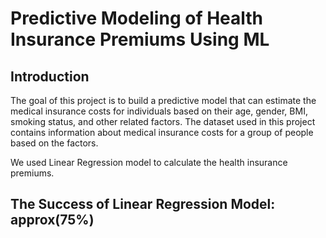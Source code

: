 # Predictive Modeling of Health Insurance Premiums Using ML


## Introduction
The goal of this project is to build a predictive model that can estimate the medical insurance costs for individuals based on their age, gender, BMI, smoking status, and other related factors. The dataset used in this project contains information about medical insurance costs for a group of people based on the factors.

We used Linear Regression model to calculate the health insurance premiums. 

## The Success of Linear Regression Model: approx(75%)  
